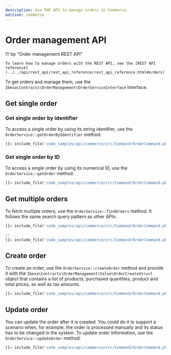 ```yaml
---
description: Use PHP API to manage orders in Commerce.
edition: commerce
---
```


# Order management API

!!! tip "Order management REST API"

    To learn how to manage orders with the REST API, see the [REST API reference](../../api/rest_api/rest_api_reference/rest_api_reference.html#orders).

To get orders and manage them, use the `Ibexa\Contracts\OrderManagement\OrderServiceInterface` interface.

## Get single order 

### Get single order by identifier

To access a single order by using its string identifier, use the `OrderService::getOrderByIdentifier` method:

``` php
[[= include_file('code_samples/api/commerce/src/Command/OrderCommand.php', 50, 54) =]]
```

### Get single order by ID

To access a single order by using its numerical ID, use the `OrderService::getOrder` method:

``` php
[[= include_file('code_samples/api/commerce/src/Command/OrderCommand.php', 56, 61) =]]
```

## Get multiple orders

To fetch multiple orders, use the `OrderService::findOrders` method. 
It follows the same search query pattern as other APIs:

``` php
[[= include_file('code_samples/api/commerce/src/Command/OrderCommand.php', 10, 15) =]]

// ...
[[= include_file('code_samples/api/commerce/src/Command/OrderCommand.php', 79, 88) =]]
```

## Create order

To create an order, use the `OrderService::createOrder` method and provide 
it with the `Ibexa\Contracts\OrderManagement\Value\OrderCreateStruct` object that contains a list of products, purchased quantities, product and total prices, as well as tax amounts.

``` php
[[= include_file('code_samples/api/commerce/src/Command/OrderCommand.php', 63, 70) =]]
```

## Update order

You can update the order after it is created. 
You could do it to support a scenario when, for example, the order is processed manually and its status has to be changed in the system. 
To update order information, use the `OrderService::updateOrder` method:

``` php
[[= include_file('code_samples/api/commerce/src/Command/OrderCommand.php', 72, 77) =]]
```